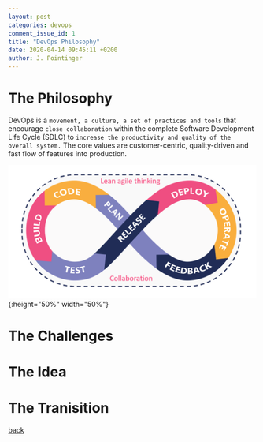 ```yaml
---
layout: post
categories: devops
comment_issue_id: 1
title: "DevOps Philosophy"
date: 2020-04-14 09:45:11 +0200
author: J. Pointinger
---
```


# The Philosophy

DevOps is a `movement, a culture, a set of practices and tools` that encourage `close collaboration` within the complete Software Development Life Cycle (SDLC) to `increase the productivity and quality of the overall system.` The core values are customer-centric, quality-driven and fast flow of features into production.

![DevOps Philosophy](/assets/images/devops-philosophy.png){:height="50%" width="50%"}

# The Challenges

# The Idea

# The Tranisition

[back](/devops)